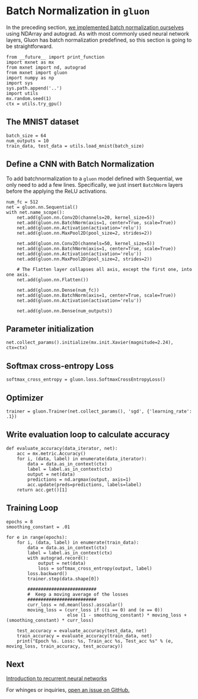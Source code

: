 # Batch Normalization in `gluon`

In the preceding section, [we implemented batch normalization ourselves](../chapter04_convolutional-neural-networks/cnn-batch-norm-scratch.ipynb) using NDArray and autograd.
As with most commonly used neural network layers,
Gluon has batch normalization predefined,
so this section is going to be straightforward.

```{.python .input}
from __future__ import print_function
import mxnet as mx
from mxnet import nd, autograd
from mxnet import gluon
import numpy as np
import sys
sys.path.append('..')
import utils
mx.random.seed(1)
ctx = utils.try_gpu()
```

## The MNIST dataset

```{.python .input}
batch_size = 64
num_outputs = 10
train_data, test_data = utils.load_mnist(batch_size)
```

## Define a CNN with Batch Normalization

To add batchnormalization to a ``gluon`` model defined with Sequential,
we only need to add a few lines.
Specifically, we just insert `BatchNorm` layers before the applying the ReLU activations.

```{.python .input}
num_fc = 512
net = gluon.nn.Sequential()
with net.name_scope():
    net.add(gluon.nn.Conv2D(channels=20, kernel_size=5))
    net.add(gluon.nn.BatchNorm(axis=1, center=True, scale=True))
    net.add(gluon.nn.Activation(activation='relu'))
    net.add(gluon.nn.MaxPool2D(pool_size=2, strides=2))

    net.add(gluon.nn.Conv2D(channels=50, kernel_size=5))
    net.add(gluon.nn.BatchNorm(axis=1, center=True, scale=True))
    net.add(gluon.nn.Activation(activation='relu'))
    net.add(gluon.nn.MaxPool2D(pool_size=2, strides=2))

    # The Flatten layer collapses all axis, except the first one, into one axis.
    net.add(gluon.nn.Flatten())

    net.add(gluon.nn.Dense(num_fc))
    net.add(gluon.nn.BatchNorm(axis=1, center=True, scale=True))
    net.add(gluon.nn.Activation(activation='relu'))

    net.add(gluon.nn.Dense(num_outputs))
```

## Parameter initialization

```{.python .input}
net.collect_params().initialize(mx.init.Xavier(magnitude=2.24), ctx=ctx)
```

## Softmax cross-entropy Loss

```{.python .input}
softmax_cross_entropy = gluon.loss.SoftmaxCrossEntropyLoss()
```

## Optimizer

```{.python .input}
trainer = gluon.Trainer(net.collect_params(), 'sgd', {'learning_rate': .1})
```

## Write evaluation loop to calculate accuracy

```{.python .input}
def evaluate_accuracy(data_iterator, net):
    acc = mx.metric.Accuracy()
    for i, (data, label) in enumerate(data_iterator):
        data = data.as_in_context(ctx)
        label = label.as_in_context(ctx)
        output = net(data)
        predictions = nd.argmax(output, axis=1)
        acc.update(preds=predictions, labels=label)
    return acc.get()[1]
```

## Training Loop

```{.python .input}
epochs = 8
smoothing_constant = .01

for e in range(epochs):
    for i, (data, label) in enumerate(train_data):
        data = data.as_in_context(ctx)
        label = label.as_in_context(ctx)
        with autograd.record():
            output = net(data)
            loss = softmax_cross_entropy(output, label)
        loss.backward()
        trainer.step(data.shape[0])

        ##########################
        #  Keep a moving average of the losses
        ##########################
        curr_loss = nd.mean(loss).asscalar()
        moving_loss = (curr_loss if ((i == 0) and (e == 0))
                       else (1 - smoothing_constant) * moving_loss + (smoothing_constant) * curr_loss)

    test_accuracy = evaluate_accuracy(test_data, net)
    train_accuracy = evaluate_accuracy(train_data, net)
    print("Epoch %s. Loss: %s, Train_acc %s, Test_acc %s" % (e, moving_loss, train_accuracy, test_accuracy))
```

## Next
[Introduction to recurrent neural networks](../chapter05_recurrent-neural-networks/simple-rnn.ipynb)

For whinges or inquiries, [open an issue on  GitHub.](https://github.com/zackchase/mxnet-the-straight-dope)
